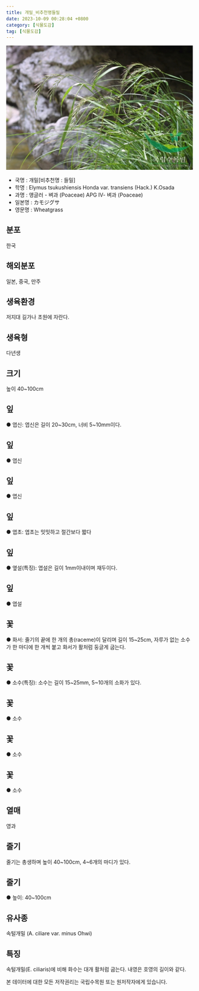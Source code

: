 ```yaml
---
title: 개밀_비추천명들밀
date: 2023-10-09 00:28:04 +0800
category: [식물도감]
tag: [식물도감]
---
```




![개밀[비추천명 : 들밀]](/assets/img/fileUpload/plants/basic/Gramineae/Agropyron/14217/1_th2.JPG)
- 국명 : 개밀[비추천명 : 들밀]
- 학명 : Elymus tsukushiensis Honda var. transiens (Hack.) K.Osada
- 과명 : 앵글러 - 벼과 (Poaceae) APG Ⅳ- 벼과 (Poaceae)
- 일본명 : カモジグサ
- 영문명 : Wheatgrass


## 분포
한국
## 해외분포
일본, 중국, 만주
## 생육환경
저지대 길가나 초원에 자란다.
## 생육형
다년생
## 크기
높이 40~100cm
## 잎
● 엽신: 엽신은 길이 20~30cm, 너비 5~10mm이다.
## 잎
● 엽신
## 잎
● 엽신
## 잎
● 엽초: 엽초는 밋밋하고 절간보다 짧다
## 잎
● 옆설(특징): 엽설은 길이 1mm이내이며 재두이다.
## 잎
● 엽설
## 꽃
● 화서: 줄기의 끝에 한 개의 총(raceme)이 달리며 길이 15~25cm, 자루가 없는 소수가 한 마디에 한 개씩 붙고 화서가 활처럼 둥글게 굽는다.
## 꽃
● 소수(특징): 소수는 길이 15~25mm, 5~10개의 소화가 있다.
## 꽃
● 소수
## 꽃
● 소수
## 꽃
● 소수
## 열매
영과
## 줄기
줄기는 총생하며 높이 40~100cm, 4~6개의 마디가 있다.
## 줄기
● 높이: 40~100cm
## 유사종
속털개밀 (A. ciliare var. minus Ohwi)
## 특징
속털개밀(E. ciliaris)에 비해 화수는 대개 활처럼 굽는다. 내영은 호영의 길이와 같다.






본 데이터에 대한 모든 저작권리는 국립수목원 또는 원저작자에게 있습니다.
